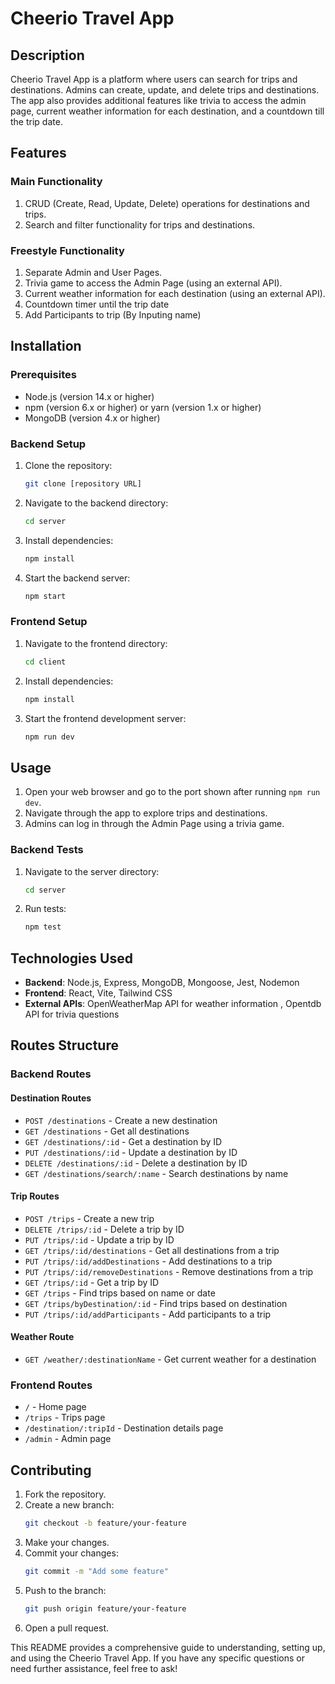 # Cheerio Travel App

## Description
Cheerio Travel App is a platform where users can search for trips and destinations. Admins can create, update, and delete trips and destinations. The app also provides additional features like trivia to access the admin page, current weather information for each destination, and a countdown till the trip date.

## Features

### Main Functionality
1. CRUD (Create, Read, Update, Delete) operations for destinations and trips.
2. Search and filter functionality for trips and destinations.

### Freestyle Functionality
1. Separate Admin and User Pages.
2. Trivia game to access the Admin Page (using an external API).
3. Current weather information for each destination (using an external API).
4. Countdown timer until the trip date
5. Add Participants to trip (By Inputing name)

## Installation

### Prerequisites
- Node.js (version 14.x or higher)
- npm (version 6.x or higher) or yarn (version 1.x or higher)
- MongoDB (version 4.x or higher)

### Backend Setup
1. Clone the repository:
   ```sh
   git clone [repository URL]
   ```
2. Navigate to the backend directory:
   ```sh
   cd server
   ```
3. Install dependencies:
   ```sh
   npm install

4. Start the backend server:
   ```sh
   npm start
   ```

### Frontend Setup
1. Navigate to the frontend directory:
   ```sh
   cd client
   ```
2. Install dependencies:
   ```sh
   npm install
   ```
3. Start the frontend development server:
   ```sh
   npm run dev
   ```

## Usage
1. Open your web browser and go to the port shown after running `npm run dev`.
2. Navigate through the app to explore trips and destinations.
3. Admins can log in through the Admin Page using a trivia game.

### Backend Tests
1. Navigate to the server directory:
   ```sh
   cd server
   ```
2. Run tests:
   ```sh
   npm test
   ```

## Technologies Used
- **Backend**: Node.js, Express, MongoDB, Mongoose, Jest, Nodemon
- **Frontend**: React, Vite, Tailwind CSS
- **External APIs**: OpenWeatherMap API for weather information , Opentdb API for trivia questions

## Routes Structure

### Backend Routes

#### Destination Routes
- `POST /destinations` - Create a new destination
- `GET /destinations` - Get all destinations
- `GET /destinations/:id` - Get a destination by ID
- `PUT /destinations/:id` - Update a destination by ID
- `DELETE /destinations/:id` - Delete a destination by ID
- `GET /destinations/search/:name` - Search destinations by name

#### Trip Routes
- `POST /trips` - Create a new trip
- `DELETE /trips/:id` - Delete a trip by ID
- `PUT /trips/:id` - Update a trip by ID
- `GET /trips/:id/destinations` - Get all destinations from a trip
- `PUT /trips/:id/addDestinations` - Add destinations to a trip
- `PUT /trips/:id/removeDestinations` - Remove destinations from a trip
- `GET /trips/:id` - Get a trip by ID
- `GET /trips` - Find trips based on name or date
- `GET /trips/byDestination/:id` - Find trips based on destination
- `PUT /trips/:id/addParticipants` - Add participants to a trip

#### Weather Route
- `GET /weather/:destinationName` - Get current weather for a destination

### Frontend Routes
- `/` - Home page
- `/trips` - Trips page
- `/destination/:tripId` - Destination details page
- `/admin` - Admin page

## Contributing
1. Fork the repository.
2. Create a new branch:
   ```sh
   git checkout -b feature/your-feature
   ```
3. Make your changes.
4. Commit your changes:
   ```sh
   git commit -m "Add some feature"
   ```
5. Push to the branch:
   ```sh
   git push origin feature/your-feature
   ```
6. Open a pull request.


This README provides a comprehensive guide to understanding, setting up, and using the Cheerio Travel App. If you have any specific questions or need further assistance, feel free to ask!